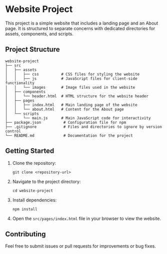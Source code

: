 # Website Project

This project is a simple website that includes a landing page and an About page. It is structured to separate concerns with dedicated directories for assets, components, and scripts.

## Project Structure

```
website-project
├── src
│   ├── assets
│   │   ├── css          # CSS files for styling the website
│   │   ├── js           # JavaScript files for client-side functionality
│   │   └── images       # Image files used in the website
│   ├── components
│   │   └── header.html  # HTML structure for the website header
│   ├── pages
│   │   ├── index.html   # Main landing page of the website
│   │   └── about.html   # Content for the About page
│   └── scripts
│       └── main.js      # Main JavaScript code for interactivity
├── package.json          # Configuration file for npm
├── .gitignore            # Files and directories to ignore by version control
└── README.md             # Documentation for the project
```

## Getting Started

1. Clone the repository:
   ```
   git clone <repository-url>
   ```

2. Navigate to the project directory:
   ```
   cd website-project
   ```

3. Install dependencies:
   ```
   npm install
   ```

4. Open the `src/pages/index.html` file in your browser to view the website.

## Contributing

Feel free to submit issues or pull requests for improvements or bug fixes.